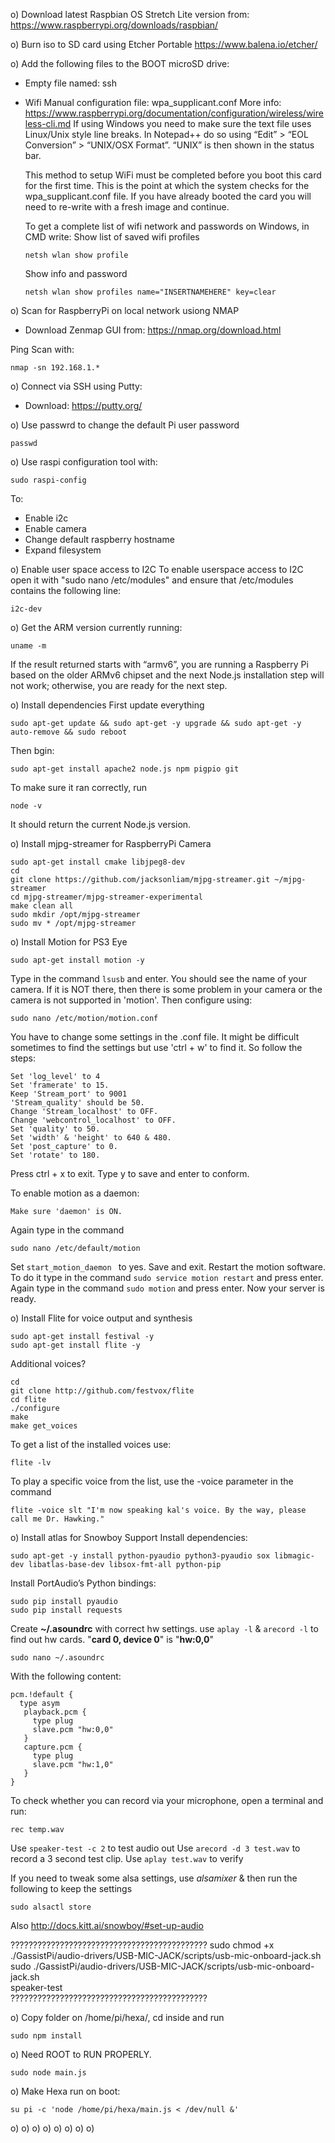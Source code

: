 o) Download latest Raspbian OS Stretch Lite version from:
https://www.raspberrypi.org/downloads/raspbian/

o) Burn iso to SD card using Etcher Portable
https://www.balena.io/etcher/

o) Add the following files to the BOOT microSD drive:
- Empty file named: ssh
- Wifi Manual configuration file: wpa_supplicant.conf
  More info: https://www.raspberrypi.org/documentation/configuration/wireless/wireless-cli.md
  If using Windows you need to make sure the text file uses Linux/Unix style line breaks. In Notepad++ do so using “Edit” > “EOL Conversion” > “UNIX/OSX Format”. “UNIX” is then shown in the status bar.

  This method to setup WiFi must be completed before you boot this card for the first time. This is the point at which the system checks for the wpa_supplicant.conf file. If you have already booted the card you will need to re-write with a fresh image and continue.

  To get a complete list of wifi network and passwords on Windows, in CMD write:
  Show list of saved wifi profiles
  ```
  netsh wlan show profile
  ```
  Show info and password
  ```
  netsh wlan show profiles name="INSERTNAMEHERE" key=clear
  ```

o) Scan for RaspberryPi on local network usiong NMAP
  - Download Zenmap GUI from: https://nmap.org/download.html

  Ping Scan with:
  ```
  nmap -sn 192.168.1.*
  ```

o) Connect via SSH using Putty:
  - Download: https://putty.org/

o) Use passwrd to change the default Pi user password
  ```
  passwd
  ```

o)  Use raspi configuration tool with:
  ```
  sudo raspi-config
  ```
  To:
  - Enable i2c
  - Enable camera
  - Change default raspberry hostname
  - Expand filesystem

o)  Enable user space access to I2C
  To enable userspace access to I2C open it with "sudo nano /etc/modules" and ensure that /etc/modules contains the following line:
  ```  
  i2c-dev
  ```
o)  Get the ARM version currently running:
  ```
  uname -m
  ```
  If the result returned starts with “armv6”, you are running a Raspberry Pi based on the older ARMv6 chipset and the next Node.js installation step will not work; otherwise, you are ready for the next step.

o) Install dependencies
  First update everything
  ```
  sudo apt-get update && sudo apt-get -y upgrade && sudo apt-get -y auto-remove && sudo reboot
  ```
  Then bgin:
  ```
  sudo apt-get install apache2 node.js npm pigpio git
  ```
  To make sure it ran correctly, run
  ```
  node -v
  ```
  It should return the current Node.js version.

o) Install mjpg-streamer for RaspberryPi Camera
  ```
  sudo apt-get install cmake libjpeg8-dev
  cd
  git clone https://github.com/jacksonliam/mjpg-streamer.git ~/mjpg-streamer
  cd mjpg-streamer/mjpg-streamer-experimental
  make clean all
  sudo mkdir /opt/mjpg-streamer
  sudo mv * /opt/mjpg-streamer
  ```

o) Install Motion for PS3 Eye
  ```
  sudo apt-get install motion -y
  ```
  Type in the command ```lsusb``` and enter. You should see the name of your camera. If it is NOT there, then there is some problem in your camera or the camera is not supported in 'motion'.
  Then configure using:
  ```
  sudo nano /etc/motion/motion.conf
  ```

  You have to change some settings in the .conf file. It might be difficult sometimes to find the settings but use 'ctrl + w' to find it. So follow the steps:
  ```
  Set 'log_level' to 4
  Set 'framerate' to 15.
  Keep 'Stream_port' to 9001
  'Stream_quality' should be 50.
  Change 'Stream_localhost' to OFF.
  Change 'webcontrol_localhost' to OFF.
  Set 'quality' to 50.
  Set 'width' & 'height' to 640 & 480.
  Set 'post_capture' to 0.
  Set 'rotate' to 180.
  ```
  Press ctrl + x to exit. Type y to save and enter to conform.

  To enable motion as a daemon:
  ```
  Make sure 'daemon' is ON.
  ```

  Again type in the command
  ```
  sudo nano /etc/default/motion
  ```

  Set  ```start_motion_daemon ``` to yes. Save and exit.
  Restart the motion software. To do it type in the command ```sudo service motion restart``` and press enter.
  Again type in the command ```sudo motion``` and press enter. Now your server is ready.

o) Install Flite for voice output and synthesis
  ```
  sudo apt-get install festival -y
  sudo apt-get install flite -y
  ```

  Additional voices?
  ```
  cd
  git clone http://github.com/festvox/flite
  cd flite
  ./configure
  make
  make get_voices
  ```
  To get a list of the installed voices use:
  ```
  flite -lv
  ```
  To play a specific voice from the list, use the -voice parameter in the command
  ```
  flite -voice slt "I'm now speaking kal's voice. By the way, please call me Dr. Hawking."
  ```

o) Install atlas for Snowboy Support
  Install dependencies:
  ```
  sudo apt-get -y install python-pyaudio python3-pyaudio sox libmagic-dev libatlas-base-dev libsox-fmt-all python-pip
  ```
  Install PortAudio’s Python bindings:
  ```
  sudo pip install pyaudio
  sudo pip install requests
  ```
  Create **~/.asoundrc** with correct hw settings. use `aplay -l` & `arecord -l` to find out hw cards. "**card 0, device 0**" is "**hw:0,0**"
  ```
  sudo nano ~/.asoundrc
  ```

  With the following content:
  ```
  pcm.!default {
    type asym
     playback.pcm {
       type plug
       slave.pcm "hw:0,0"
     }
     capture.pcm {
       type plug
       slave.pcm "hw:1,0"
     }
  }
  ```
  To check whether you can record via your microphone, open a terminal and run:
  ```
  rec temp.wav
  ```

  Use `speaker-test -c 2` to test audio out
  Use `arecord -d 3 test.wav` to record a 3 second test clip. Use `aplay test.wav` to verify

  If you need to tweak some alsa settings, use *alsamixer* & then run the following to keep the settings
  ```
  sudo alsactl store
  ```
  Also http://docs.kitt.ai/snowboy/#set-up-audio

????????????????????????????????????????????
  sudo chmod +x ./GassistPi/audio-drivers/USB-MIC-JACK/scripts/usb-mic-onboard-jack.sh  
  sudo ./GassistPi/audio-drivers/USB-MIC-JACK/scripts/usb-mic-onboard-jack.sh  
  speaker-test  
????????????????????????????????????????????

o) Copy folder on /home/pi/hexa/, cd inside and run
  ```
  sudo npm install
  ```

o) Need ROOT to RUN PROPERLY.
  ```
  sudo node main.js
  ```

o) Make Hexa run on boot:
  ```
  su pi -c 'node /home/pi/hexa/main.js < /dev/null &'
  ```

o)
o)
o)
o)
o)
o)
o)
o)
